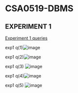 # CSA0519-DBMS
## EXPERIMENT 1
[Experiment 1 queries](https://github.com/pranithasreec/CSA0519-DBMS/blob/main/EXPERIMENT%201)

exp1 q(1)![image](https://user-images.githubusercontent.com/113974992/191305549-90c6b0e5-5cf2-4e25-a894-d226b7321586.png)

exp1 q(2)![image](https://user-images.githubusercontent.com/113974992/191306467-4e8b3198-f918-4343-828c-8a9c69519fc2.png)

exp1 q(3)
![image](https://user-images.githubusercontent.com/113974992/191308045-2d83e938-8999-471c-9974-3f49160af9f6.png)

exp1 q(4)![image](https://user-images.githubusercontent.com/113974992/191308496-3c7621ab-895f-47c6-b6bd-1c594b8c801b.png)

exp1 q(5)
![image](https://user-images.githubusercontent.com/113974992/191309210-e07f2fe6-40f6-42a2-abf3-0f8e48611623.png)


